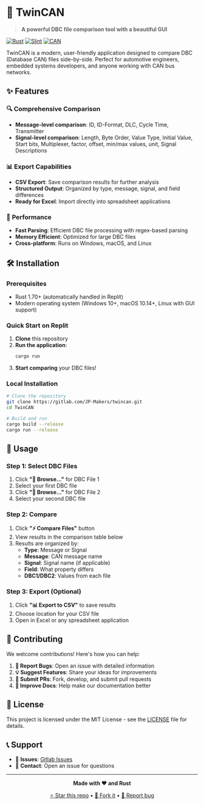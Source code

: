 
# 🚗 TwinCAN

> **A powerful DBC file comparison tool with a beautiful GUI**

[![Rust](https://img.shields.io/badge/rust-%23000000.svg?style=for-the-badge&logo=rust&logoColor=white)](https://www.rust-lang.org/)
[![Slint](https://img.shields.io/badge/Slint-GUI-blue?style=for-the-badge)](https://slint.dev/)
[![CAN](https://img.shields.io/badge/CAN-Bus-green?style=for-the-badge)](https://en.wikipedia.org/wiki/CAN_bus)

TwinCAN is a modern, user-friendly application designed to compare DBC (Database CAN) files side-by-side. Perfect for automotive engineers, embedded systems developers, and anyone working with CAN bus networks.

## ✨ Features

### 🔍 **Comprehensive Comparison**
- **Message-level comparison**: ID, ID-Format, DLC, Cycle Time, Transmitter
- **Signal-level comparison**: Length, Byte Order, Value Type, Initial Value, Start bits, Multiplexer, factor, offset, min/max values, unit, Signal Descriptions

### 📊 **Export Capabilities**
- **CSV Export**: Save comparison results for further analysis
- **Structured Output**: Organized by type, message, signal, and field differences
- **Ready for Excel**: Import directly into spreadsheet applications

### 🚀 **Performance**
- **Fast Parsing**: Efficient DBC file processing with regex-based parsing
- **Memory Efficient**: Optimized for large DBC files
- **Cross-platform**: Runs on Windows, macOS, and Linux

## 🛠️ Installation

### Prerequisites
- Rust 1.70+ (automatically handled in Replit)
- Modern operating system (Windows 10+, macOS 10.14+, Linux with GUI support)

### Quick Start on Replit
1. **Clone** this repository
2. **Run the application**:
   ```bash
   cargo run
   ```
3. **Start comparing** your DBC files!

### Local Installation
```bash
# Clone the repository
git clone https://gitlab.com/JP-Makers/twincan.git
cd TwinCAN

# Build and run
cargo build --release
cargo run --release
```

## 🚀 Usage

### Step 1: Select DBC Files
1. Click **"📂 Browse..."** for DBC File 1
2. Select your first DBC file
3. Click **"📂 Browse..."** for DBC File 2
4. Select your second DBC file

### Step 2: Compare
1. Click **"⚡ Compare Files"** button
2. View results in the comparison table below
3. Results are organized by:
   - **Type**: Message or Signal
   - **Message**: CAN message name
   - **Signal**: Signal name (if applicable)
   - **Field**: What property differs
   - **DBC1/DBC2**: Values from each file

### Step 3: Export (Optional)
1. Click **"📊 Export to CSV"** to save results
2. Choose location for your CSV file
3. Open in Excel or any spreadsheet application

## 🤝 Contributing

We welcome contributions! Here's how you can help:

1. **🐛 Report Bugs**: Open an issue with detailed information
2. **💡 Suggest Features**: Share your ideas for improvements
3. **🔧 Submit PRs**: Fork, develop, and submit pull requests
4. **📖 Improve Docs**: Help make our documentation better

## 📄 License

This project is licensed under the MIT License - see the [LICENSE](LICENSE) file for details.

## 📞 Support

- 🐛 **Issues**: [Gitlab Issues](../../issues)
- 📧 **Contact**: Open an issue for questions

---

<div align="center">

**Made with ❤️ and Rust**

[⭐ Star this repo](../../stargazers) • [🍴 Fork it](../../fork) • [📝 Report bug](../../issues)

</div>
